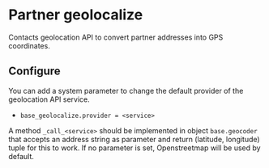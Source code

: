 Partner geolocalize
===================

Contacts geolocation API to convert partner addresses into GPS coordinates.

Configure
---------
You can add a system parameter to change the default provider of the geolocation API service.

* `base_geolocalize.provider = <service>`

A method `_call_<service>` should be implemented in object `base.geocoder` that accepts an address string as parameter and return (latitude, longitude) tuple for this to work.
If no parameter is set, Openstreetmap will be used by default.
